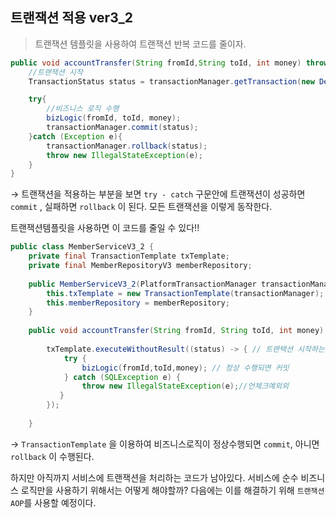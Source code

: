 ## 트랜잭션 적용 ver3_2
> 트랜잭션 템플릿을 사용하여 트랜잭션 반복 코드를 줄이자.
> 

```java
public void accountTransfer(String fromId,String toId, int money) throws SQLException {
    //트랜잭션 시작
    TransactionStatus status = transactionManager.getTransaction(new DefaultTransactionDefinition());

    try{
        //비즈니스 로직 수행
        bizLogic(fromId, toId, money);
        transactionManager.commit(status);
    }catch (Exception e){
        transactionManager.rollback(status);
        throw new IllegalStateException(e);
    }
}
```

→ 트랜잭션을 적용하는 부분을 보면 `try - catch` 구문안에 트랜잭션이 성공하면 `commit` , 실패하면 `rollback` 이 된다. 모든 트랜잭션을 이렇게 동작한다.

트랜잭션템플릿을 사용하면 이 코드를 줄일 수 있다!!

```java
public class MemberServiceV3_2 {
	private final TransactionTemplate txTemplate;
	private final MemberRepositoryV3 memberRepository;
	
	public MemberServiceV3_2(PlatformTransactionManager transactionManager, MemberRepositoryV3 memberRepository) {
	    this.txTemplate = new TransactionTemplate(transactionManager);
	    this.memberRepository = memberRepository;
	}
	
	public void accountTransfer(String fromId, String toId, int money) throws SQLException {
	
	    txTemplate.executeWithoutResult((status) -> { // 트랜택션 시작하는 템플릿
	        try {
	            bizLogic(fromId,toId,money); // 정상 수행되면 커밋
	        } catch (SQLException e) {
	            throw new IllegalStateException(e);//언체크예외외
	       }
	    });
	
	}
```

→ `TransactionTemplate` 을 이용하여 비즈니스로직이 정상수행되면 `commit`, 아니면 `rollback` 이 수행된다. 

하지만 아직까지 서비스에 트랜잭션을 처리하는 코드가 남아있다. 서비스에 순수 비즈니스 로직만을 사용하기 위해서는 어떻게 해야할까? 다음에는 이를 해결하기 위해 `트랜잭션 AOP`를 사용할 예정이다.

